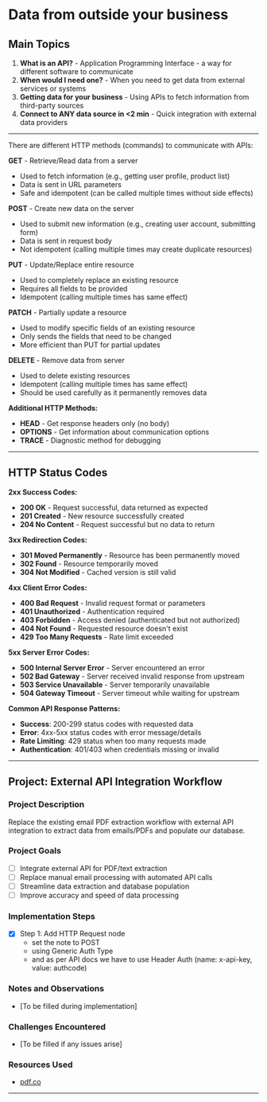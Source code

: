 # Data from outside your business

## Main Topics

1. **What is an API?** - Application Programming Interface - a way for different software to communicate
2. **When would I need one?** - When you need to get data from external services or systems
3. **Getting data for your business** - Using APIs to fetch information from third-party sources
4. **Connect to ANY data source in <2 min** - Quick integration with external data providers

---

There are different HTTP methods (commands) to communicate with APIs:

**GET** - Retrieve/Read data from a server

- Used to fetch information (e.g., getting user profile, product list)
- Data is sent in URL parameters
- Safe and idempotent (can be called multiple times without side effects)

**POST** - Create new data on the server

- Used to submit new information (e.g., creating user account, submitting form)
- Data is sent in request body
- Not idempotent (calling multiple times may create duplicate resources)

**PUT** - Update/Replace entire resource

- Used to completely replace an existing resource
- Requires all fields to be provided
- Idempotent (calling multiple times has same effect)

**PATCH** - Partially update a resource

- Used to modify specific fields of an existing resource
- Only sends the fields that need to be changed
- More efficient than PUT for partial updates

**DELETE** - Remove data from server

- Used to delete existing resources
- Idempotent (calling multiple times has same effect)
- Should be used carefully as it permanently removes data

**Additional HTTP Methods:**

- **HEAD** - Get response headers only (no body)
- **OPTIONS** - Get information about communication options
- **TRACE** - Diagnostic method for debugging

---


## HTTP Status Codes

**2xx Success Codes:**

- **200 OK** - Request successful, data returned as expected
- **201 Created** - New resource successfully created
- **204 No Content** - Request successful but no data to return

**3xx Redirection Codes:**

- **301 Moved Permanently** - Resource has been permanently moved
- **302 Found** - Resource temporarily moved
- **304 Not Modified** - Cached version is still valid

**4xx Client Error Codes:**

- **400 Bad Request** - Invalid request format or parameters
- **401 Unauthorized** - Authentication required
- **403 Forbidden** - Access denied (authenticated but not authorized)
- **404 Not Found** - Requested resource doesn't exist
- **429 Too Many Requests** - Rate limit exceeded

**5xx Server Error Codes:**

- **500 Internal Server Error** - Server encountered an error
- **502 Bad Gateway** - Server received invalid response from upstream
- **503 Service Unavailable** - Server temporarily unavailable
- **504 Gateway Timeout** - Server timeout while waiting for upstream

**Common API Response Patterns:**

- **Success**: 200-299 status codes with requested data
- **Error**: 4xx-5xx status codes with error message/details
- **Rate Limiting**: 429 status when too many requests made
- **Authentication**: 401/403 when credentials missing or invalid

---

## Project: External API Integration Workflow

### Project Description

Replace the existing email PDF extraction workflow with external API integration to extract data from emails/PDFs and populate our database.

### Project Goals

- [ ] Integrate external API for PDF/text extraction
- [ ] Replace manual email processing with automated API calls
- [ ] Streamline data extraction and database population
- [ ] Improve accuracy and speed of data processing

### Implementation Steps

- [x] Step 1: Add HTTP Request node
  - set the note to POST
  - using Generic Auth Type
  - and as per API docs we have to use Header Auth (name: x-api-key, value: authcode)

### Notes and Observations

- [To be filled during implementation]

### Challenges Encountered

- [To be filled if any issues arise]

### Resources Used

- [pdf.co](https://pdf.co/)

---